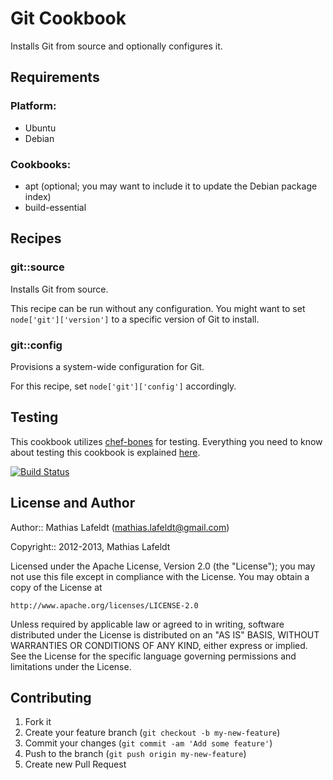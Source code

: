 Git Cookbook
============

Installs Git from source and optionally configures it.

Requirements
------------

### Platform:

* Ubuntu
* Debian

### Cookbooks:

* apt (optional; you may want to include it to update the Debian package index)
* build-essential

Recipes
-------

### git::source

Installs Git from source.

This recipe can be run without any configuration. You might want to set
`node['git']['version']` to a specific version of Git to install.

### git::config

Provisions a system-wide configuration for Git.

For this recipe, set `node['git']['config']` accordingly.

Testing
-------

This cookbook utilizes [chef-bones] for testing. Everything you need to know
about testing this cookbook is explained [here][chef-bones-testing].

[![Build Status](https://travis-ci.org/mlafeldt/git-cookbook.png?branch=master)](https://travis-ci.org/mlafeldt/git-cookbook)

License and Author
------------------

Author:: Mathias Lafeldt (<mathias.lafeldt@gmail.com>)

Copyright:: 2012-2013, Mathias Lafeldt

Licensed under the Apache License, Version 2.0 (the "License");
you may not use this file except in compliance with the License.
You may obtain a copy of the License at

    http://www.apache.org/licenses/LICENSE-2.0

Unless required by applicable law or agreed to in writing, software
distributed under the License is distributed on an "AS IS" BASIS,
WITHOUT WARRANTIES OR CONDITIONS OF ANY KIND, either express or implied.
See the License for the specific language governing permissions and
limitations under the License.

Contributing
------------

1. Fork it
2. Create your feature branch (`git checkout -b my-new-feature`)
3. Commit your changes (`git commit -am 'Add some feature'`)
4. Push to the branch (`git push origin my-new-feature`)
5. Create new Pull Request


[chef-bones]: https://github.com/mlafeldt/chef-bones
[chef-bones-testing]: https://github.com/mlafeldt/chef-bones/blob/master/TESTING.md

